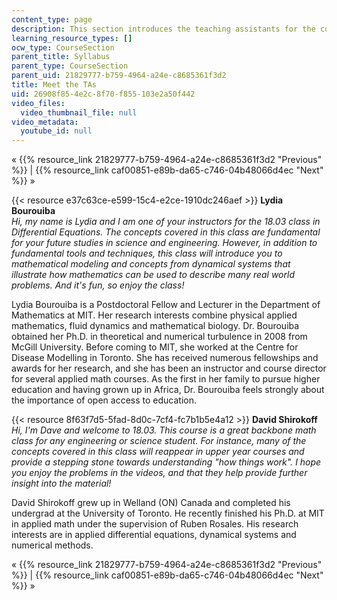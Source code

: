 ```yaml
---
content_type: page
description: This section introduces the teaching assistants for the course.
learning_resource_types: []
ocw_type: CourseSection
parent_title: Syllabus
parent_type: CourseSection
parent_uid: 21829777-b759-4964-a24e-c8685361f3d2
title: Meet the TAs
uid: 26908f85-4e2c-8f70-f855-103e2a50f442
video_files:
  video_thumbnail_file: null
video_metadata:
  youtube_id: null
---
```


« {{% resource_link 21829777-b759-4964-a24e-c8685361f3d2 "Previous" %}} | {{% resource_link caf00851-e89b-da65-c746-04b48066d4ec "Next" %}} »

{{< resource e37c63ce-e599-15c4-e2ce-1910dc246aef >}} **Lydia Bourouiba**  
_Hi, my name is Lydia and I am one of your instructors for the 18.03 class in Differential Equations. The concepts covered in this class are fundamental for your future studies in science and engineering. However, in addition to fundamental tools and techniques, this class will introduce you to mathematical modeling and concepts from dynamical systems that illustrate how mathematics can be used to describe many real world problems. And it's fun, so enjoy the class!_

Lydia Bourouiba is a Postdoctoral Fellow and Lecturer in the Department of Mathematics at MIT. Her research interests combine physical applied mathematics, fluid dynamics and mathematical biology. Dr. Bourouiba obtained her Ph.D. in theoretical and numerical turbulence in 2008 from McGill University. Before coming to MIT, she worked at the Centre for Disease Modelling in Toronto. She has received numerous fellowships and awards for her research, and she has been an instructor and course director for several applied math courses. As the first in her family to pursue higher education and having grown up in Africa, Dr. Bourouiba feels strongly about the importance of open access to education.

{{< resource 8f63f7d5-5fad-8d0c-7cf4-fc7b1b5e4a12 >}} **David Shirokoff**  
_Hi, I'm Dave and welcome to 18.03. This course is a great backbone math class for any engineering or science student. For instance, many of the concepts covered in this class will reappear in upper year courses and provide a stepping stone towards understanding "how things work". I hope you enjoy the problems in the videos, and that they help provide further insight into the material!_

David Shirokoff grew up in Welland (ON) Canada and completed his undergrad at the University of Toronto. He recently finished his Ph.D. at MIT in applied math under the supervision of Ruben Rosales. His research interests are in applied differential equations, dynamical systems and numerical methods.

« {{% resource_link 21829777-b759-4964-a24e-c8685361f3d2 "Previous" %}} | {{% resource_link caf00851-e89b-da65-c746-04b48066d4ec "Next" %}} »